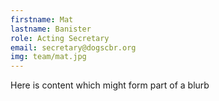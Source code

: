 ```yaml
---
firstname: Mat
lastname: Banister
role: Acting Secretary
email: secretary@dogscbr.org
img: team/mat.jpg
---
```

Here is content which might form part of a blurb